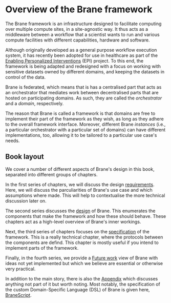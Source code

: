 # Overview of the Brane framework
The Brane framework is an infrastructure designed to facilitate computing over multiple compute sites, in a site-agnostic way. It thus acts as a middleware between a workflow that a scientist wants to run and various compute facilities with different capabilities, hardware and software.

Although originally developed as a general purpose workflow execution system, it has recently been adopted for use in healthcare as part of the [Enabling Personalized Interventions](https://enablingpersonalizedinterventions.nl) (EPI) project. To this end, the framework is being adapted and redesigned with a focus on working with sensitive datasets owned by different domains, and keeping the datasets in control of the data.

Brane is federated, which means that is has a centralised part that acts as an orchestrator that mediates work between decentralised parts that are hosted on participating domains. As such, they are called the _orchestrator_ and a _domain_, respectively.

The reason that Brane is called a framework is that domains are free to implement their part of the framework as they wish, as long as they adhere to the overall framework interface. Moreover, different Brane _instances_ (i.e., a particular orchestrator with a particular set of domains) can have different implementations, too, allowing it to be tailored to a particular use case's needs.

## Book layout
We cover a number of different aspects of Brane's design in this book, separated into different groups of chapters.

In the first series of chapters, we will discuss the design [requirements](./requirements/introduction.md). Here, we will discuss the parculiarities of Brane's use case and which assumptions where made. This will help to contextualise the more technical discussion later on.

The second series discusses the [design](./design/introduction.md) of Brane. This enumerates the components that make the framework and how these should behave. These chapters act as a high-level overview of Brane's inner workings.

Next, the third series of chapters focuses on the [specification](./spec/introduction.md) of the framework. This is a really technical chapter, where the protocols between the components are defind. This chapter is mostly useful if you intend to implement parts of the framework.

Finally, in the fourth series, we provide a [Future work](./future/introduction.md) view of Brane with ideas not yet implemented but which we believe are essential or otherwise very practical.

In addition to the main story, there is also the [Appendix](./appendix/introduction.md) which discusses anything not part of it but worth noting. Most notably, the specification of the custom Domain-Specific Language (DSL) of Brane is given here, [BraneScript](./appendix/languages/bscript/introduction.md).
